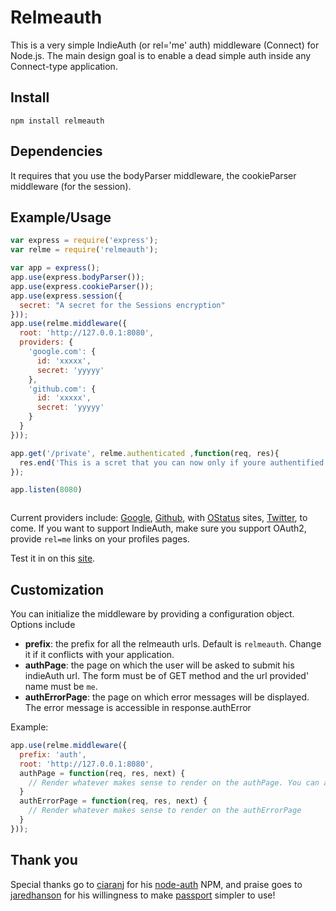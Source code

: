 Relmeauth
=========

This is a very simple IndieAuth (or rel='me' auth) middleware (Connect) for Node.js.
The main design goal is to enable a dead simple auth inside any Connect-type application.

Install
-------

`npm install relmeauth`

Dependencies
------------

It requires that you use the bodyParser middleware, the cookieParser middleware (for the session).


Example/Usage
-------------

```javascript
var express = require('express');
var relme = require('relmeauth');

var app = express();
app.use(express.bodyParser());
app.use(express.cookieParser());
app.use(express.session({
  secret: "A secret for the Sessions encryption"
}));
app.use(relme.middleware({
  root: 'http://127.0.0.1:8080',
  providers: {
    'google.com': {
      id: 'xxxxx',
      secret: 'yyyyy'
    },
    'github.com': {
      id: 'xxxxx',
      secret: 'yyyyy'
    }
  }
}));

app.get('/private', relme.authenticated ,function(req, res){
  res.end('This is a scret that you can now only if youre authentified.');
});

app.listen(8080)



```

Current providers include: [Google](http://plus.google.com), [Github](http://github.com), with [OStatus](http://status.net) sites, [Twitter](http://twitter.com), to come. If you want to support IndieAuth, make sure you support OAuth2, provide `rel=me` links on your profiles pages.

Test it in on this [site](http://hellorelmeauth.jit.su/private).

Customization
-------------

You can initialize the middleware by providing a configuration object. Options include
* __prefix__: the prefix for all the relmeauth urls. Default is `relmeauth`. Change it if it conflicts with your application.
* __authPage__: the page on which the user will be asked to submit his indieAuth url. The form must be of GET method and the
url provided' name must be `me`.
* __authErrorPage__: the page on which error messages will be displayed. The error message is accessible in response.authError

Example:

```javascript
app.use(relme.middleware({
  prefix: 'auth',
  root: 'http://127.0.0.1:8080',
  authPage = function(req, res, next) {
    // Render whatever makes sense to render on the authPage. You can also redirect... etc.
  }
  authErrorPage = function(req, res, next) {
    // Render whatever makes sense to render on the authErrorPage
  }
}));
```

Thank you
---------

Special thanks go to [ciaranj](https://github.com/ciaranj) for his [node-auth](https://github.com/ciaranj/node-oauth) NPM, and praise goes to [jaredhanson](http://twitter.com/jaredhanson) for his willingness to make [passport](https://github.com/jaredhanson/passport) simpler to use!
